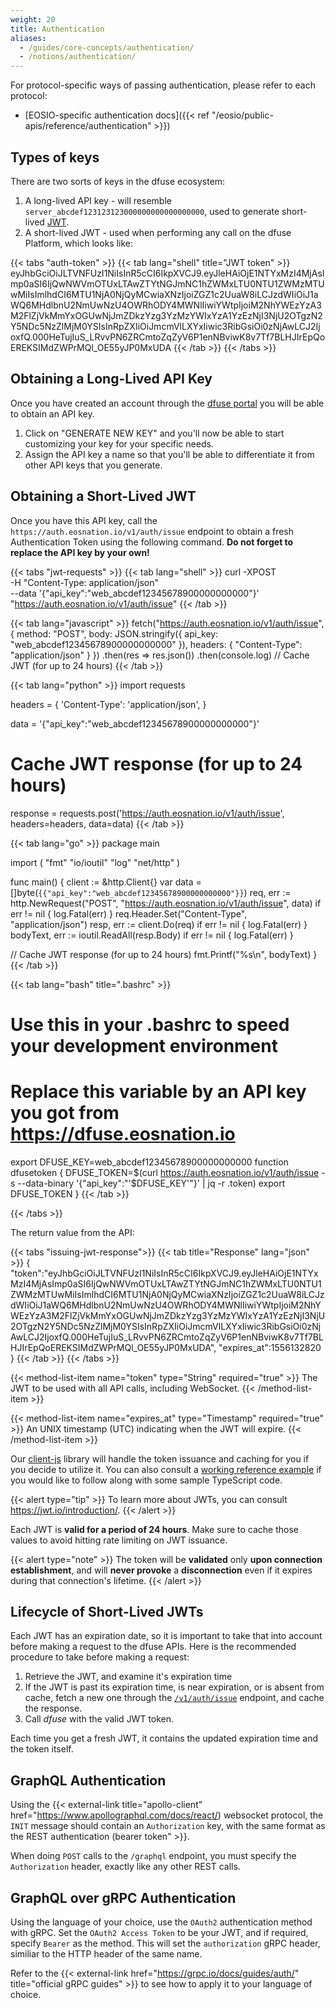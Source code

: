 ```yaml
---
weight: 20
title: Authentication
aliases:
  - /guides/core-concepts/authentication/
  - /notions/authentication/
---
```


For protocol-specific ways of passing authentication, please refer to each protocol:

* [EOSIO-specific authentication docs]({{< ref "/eosio/public-apis/reference/authentication" >}})


## Types of keys

There are two sorts of keys in the dfuse ecosystem:

1. A long-lived API key - will resemble `server_abcdef123123123000000000000000000`, used to generate short-lived <a href="https://jwt.io/" title="JSON Web Tokens">JWT</a>.
2. A short-lived JWT - used when performing any call on the dfuse Platform, which looks like:

{{< tabs "auth-token" >}}
{{< tab lang="shell" title="JWT token" >}}
eyJhbGciOiJLTVNFUzI1NiIsInR5cCI6IkpXVCJ9.eyJleHAiOjE1NTYxMzI4MjAsImp0aSI6IjQwNWVmOTUxLTAwZTYtNGJmNC1hZWMxLTU0NTU1ZWMzMTUwMiIsImlhdCI6MTU1NjA0NjQyMCwiaXNzIjoiZGZ1c2UuaW8iLCJzdWIiOiJ1aWQ6MHdlbnU2NmUwNzU4OWRhODY4MWNlIiwiYWtpIjoiM2NhYWEzYzA3M2FlZjVkMmYxOGUwNjJmZDkzYzg3YzMzYWIxYzA1YzEzNjI3NjU2OTgzN2Y5NDc5NzZlMjM0YSIsInRpZXIiOiJmcmVlLXYxIiwic3RibGsiOi0zNjAwLCJ2IjoxfQ.000HeTujIuS_LRvvPN6ZRCmtoZqZyV6P1enNBviwK8v7Tf7BLHJIrEpQoEREKSIMdZWPrMQl_OE55yJP0MxUDA
{{< /tab >}}
{{< /tabs >}}

## Obtaining a Long-Lived API Key

Once you have created an account through the <a href="https://dfuse.eosnation.io" title="dfuse API Portal">dfuse portal</a> you will be able to obtain an API key.

1. Click on "GENERATE NEW KEY" and you'll now be able to start
customizing your key for your specific needs.
2. Assign the API
key a name so that you'll be able to differentiate it from other API
keys that you generate.

## Obtaining a Short-Lived JWT

Once you have this API key, call the `https://auth.eosnation.io/v1/auth/issue` endpoint to obtain a fresh Authentication Token using the following command. **Do not forget to replace the API key by your own!**

{{< tabs "jwt-requests" >}}
{{< tab lang="shell" >}}
curl -XPOST \
  -H "Content-Type: application/json" \
  --data '{"api_key":"web_abcdef12345678900000000000"}' \
  "https://auth.eosnation.io/v1/auth/issue"
{{< /tab >}}

{{< tab lang="javascript" >}}
fetch("https://auth.eosnation.io/v1/auth/issue", {
  method: "POST",
  body: JSON.stringify({
    api_key: "web_abcdef12345678900000000000"
  }),
  headers: {
    "Content-Type": "application/json"
  }
})
.then(res => res.json())
.then(console.log) // Cache JWT (for up to 24 hours)
{{< /tab >}}

{{< tab lang="python" >}}
import requests

headers = {
    'Content-Type': 'application/json',
}

data = '{"api_key":"web_abcdef12345678900000000000"}'

# Cache JWT response (for up to 24 hours)
response = requests.post('https://auth.eosnation.io/v1/auth/issue', headers=headers, data=data)
{{< /tab >}}

{{< tab lang="go" >}}
package main

import (
	"fmt"
	"io/ioutil"
	"log"
	"net/http"
)

func main() {
	client := &http.Client{}
	var data = []byte(`{{"api_key":"web_abcdef12345678900000000000"}}`)
	req, err := http.NewRequest("POST", "https://auth.eosnation.io/v1/auth/issue", data)
	if err != nil {
		log.Fatal(err)
	}
	req.Header.Set("Content-Type", "application/json")
	resp, err := client.Do(req)
	if err != nil {
		log.Fatal(err)
	}
	bodyText, err := ioutil.ReadAll(resp.Body)
	if err != nil {
		log.Fatal(err)
	}

  // Cache JWT response (for up to 24 hours)
	fmt.Printf("%s\n", bodyText)
}
{{< /tab >}}


{{< tab lang="bash" title=".bashrc" >}}
# Use this in your .bashrc to speed your development environment

# Replace this variable by an API key you got from https://dfuse.eosnation.io
export DFUSE_KEY=web_abcdef12345678900000000000
function dfusetoken {
    DFUSE_TOKEN=$(curl https://auth.eosnation.io/v1/auth/issue -s --data-binary '{"api_key":"'$DFUSE_KEY'"}' | jq -r .token)
    export DFUSE_TOKEN
}
{{< /tab >}}

{{< /tabs >}}

The return value from the API:

{{< tabs "issuing-jwt-response">}}
{{< tab title="Response" lang="json" >}}
{
  "token":"eyJhbGciOiJLTVNFUzI1NiIsInR5cCI6IkpXVCJ9.eyJleHAiOjE1NTYxMzI4MjAsImp0aSI6IjQwNWVmOTUxLTAwZTYtNGJmNC1hZWMxLTU0NTU1ZWMzMTUwMiIsImlhdCI6MTU1NjA0NjQyMCwiaXNzIjoiZGZ1c2UuaW8iLCJzdWIiOiJ1aWQ6MHdlbnU2NmUwNzU4OWRhODY4MWNlIiwiYWtpIjoiM2NhYWEzYzA3M2FlZjVkMmYxOGUwNjJmZDkzYzg3YzMzYWIxYzA1YzEzNjI3NjU2OTgzN2Y5NDc5NzZlMjM0YSIsInRpZXIiOiJmcmVlLXYxIiwic3RibGsiOi0zNjAwLCJ2IjoxfQ.000HeTujIuS_LRvvPN6ZRCmtoZqZyV6P1enNBviwK8v7Tf7BLHJIrEpQoEREKSIMdZWPrMQl_OE55yJP0MxUDA",
  "expires_at":1556132820
}
{{< /tab >}}
{{< /tabs >}}

{{< method-list-item name="token" type="String" required="true" >}}
  The JWT to be used with all API calls, including WebSocket.
{{< /method-list-item >}}

{{< method-list-item name="expires_at" type="Timestamp" required="true" >}}
  An UNIX timestamp (UTC) indicating when the JWT will expire.
{{< /method-list-item >}}

Our [client-js](/libraries) library will handle the token issuance and caching for you if you decide to utilize it. You can also consult a [working reference example](https://github.com/dfuse-io/client-js/blob/master/examples/reference/auth-issue.ts) if you would like to follow along with some sample TypeScript code.

{{< alert type="tip" >}}
To learn more about JWTs, you can consult <https://jwt.io/introduction/>.
{{< /alert >}}

Each JWT is **valid for a period of 24 hours**. Make sure to cache those values to avoid hitting rate limiting on JWT issuance.

{{< alert type="note" >}}
The token will be **validated** only **upon connection establishment**, and will **never provoke** a **disconnection** even if it expires during that connection's lifetime.
{{< /alert >}}



## Lifecycle of Short-Lived JWTs

Each JWT has an expiration date, so it is important to take that into account before making a request to the dfuse APIs. Here is the recommended procedure to take before making a request:

1. Retrieve the JWT, and examine it's expiration time
1. If the JWT is past its expiration time, is near expiration, or is absent from cache, fetch a new one through the [`/v1/auth/issue`](#obtaining-a-short-lived-jwt) endpoint, and cache the response.
1. Call _dfuse_ with the valid JWT token.

Each time you get a fresh JWT, it contains the updated expiration time and the token itself.


## GraphQL Authentication

Using the {{< external-link title="apollo-client" href="https://www.apollographql.com/docs/react/) websocket protocol, the `INIT` message should contain an `Authorization` key, with the same format as the REST authentication (bearer token" >}}.

When doing `POST` calls to the `/graphql` endpoint, you must specify the `Authorization` header, exactly like any other REST calls.

## GraphQL over gRPC Authentication

Using the language of your choice, use the `OAuth2` authentication method with gRPC. Set the `OAuth2 Access Token` to be your JWT, and if required, specify `Bearer` as the method. This will set the `authorization` gRPC header, similiar to the HTTP header of the same name.

Refer to the {{< external-link href="https://grpc.io/docs/guides/auth/" title="official gRPC guides" >}} to see how to apply it to your language of choice.
